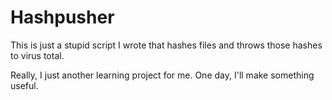 # Hashpusher

This is just a stupid script I wrote that hashes files and throws those hashes to virus total.

Really, I just another learning project for me. One day, I'll make something useful.
